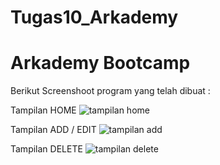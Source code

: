 # Tugas10_Arkademy
# Arkademy Bootcamp

	

  Berikut Screenshoot program yang telah dibuat :
  
  Tampilan HOME
  ![tampilan home](https://github.com/webprogrammingali/Tugas10_Arkademy/blob/master/ss3.png)

  Tampilan ADD / EDIT
  ![tampilan add](https://github.com/webprogrammingali/Tugas10_Arkademy/blob/master/ss4.png)

  Tampilan DELETE
  ![tampilan delete](https://github.com/webprogrammingali/Tugas10_Arkademy/blob/master/ss5.png)
